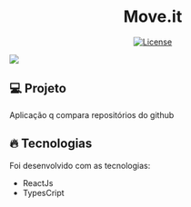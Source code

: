 <h1 align="center">
   Move.it
</h1

<br>

<p align="center">
  <a href="https://github.com/marlonandrei777/move.it/blob/main/LICENSE.md"><img alt="License" src="https://img.shields.io/static/v1?label=license&message=MIT&color=4953b8&labelColor=000000"></a>
</p>

![](.github/moveit.png)

## 💻 Projeto

Aplicação q compara repositórios do github

## 🔥 Tecnologias

Foi desenvolvido com as tecnologias:

- ReactJs
- TypesCript
